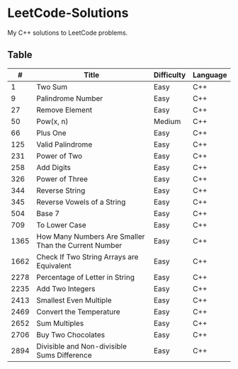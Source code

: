# LeetCode-Solutions
My C++ solutions to LeetCode problems.

## Table
| #    | Title                                                            | Difficulty | Language |
|------|------------------------------------------------------------------|------------|----------|
| 1    | Two Sum                                                          | Easy       | C++      |
| 9    | Palindrome Number                                                | Easy       | C++      |
| 27   | Remove Element                                                   | Easy       | C++      |
| 50   | Pow(x, n)                                                        | Medium     | C++      |
| 66   | Plus One                                                         | Easy       | C++      |
| 125  | Valid Palindrome                                                 | Easy       | C++      |
| 231  | Power of Two                                                     | Easy       | C++      |
| 258  | Add Digits                                                       | Easy       | C++      |
| 326  | Power of Three                                                   | Easy       | C++      |
| 344  | Reverse String                                                   | Easy       | C++      |
| 345  | Reverse Vowels of a String                                       | Easy       | C++      |
| 504  | Base 7                                                           | Easy       | C++      |
| 709  | To Lower Case                                                    | Easy       | C++      |
| 1365 | How Many Numbers Are Smaller Than the Current Number             | Easy       | C++      |
| 1662 | Check If Two String Arrays are Equivalent                        | Easy       | C++      |
| 2278 | Percentage of Letter in String                                   | Easy       | C++      |
| 2235 | Add Two Integers                                                 | Easy       | C++      |
| 2413 | Smallest Even Multiple                                           | Easy       | C++      |
| 2469 | Convert the Temperature                                          | Easy       | C++      |
| 2652 | Sum Multiples                                                    | Easy       | C++      |
| 2706 | Buy Two Chocolates                                               | Easy       | C++      |
| 2894 | Divisible and Non-divisible Sums Difference                      | Easy       | C++      |
